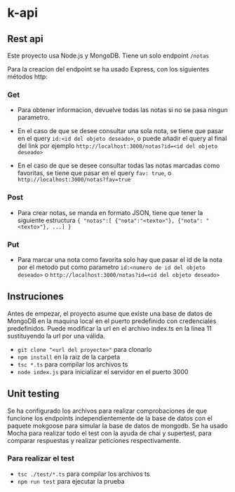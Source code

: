 # k-api

## Rest api

Este proyecto usa Node.js y MongoDB. Tiene un solo endpoint `/notas`

Para la creacion del endpoint se ha usado Express, con los siguientes métodos http:

### Get

- Para obtener informacion, devuelve todas las notas si no se pasa ningun parametro.

- En el caso de que se desee consultar una sola nota, se tiene que pasar en el query `id:<id del objeto deseado>`, o puede añadir el query al final del link por ejemplo `http://localhost:3000/notas?id=<id del objeto deseado>`

- En el caso de que se desee consultar todas las notas marcadas como favoritas, se tiene que pasar en el query `fav: true`, o `http://localhost:3000/notas?fav=true`

### Post

- Para crear notas, se manda en formato JSON, tiene que tener la siguiente estructura `{ "notas":[ {"nota":"<texto>"}, {"nota": "<texto>"}, ...] }`

### Put

- Para marcar una nota como favorita solo hay que pasar el id de la nota por el metodo put como parametro `id:<numero de id del objeto deseado>` o `http://localhost:3000/notas?id=<id del objeto deseado>`

## Instruciones

Antes de empezar, el proyecto asume que existe una base de datos de MongoDB en la maquina local en el puerto predefinido con credenciales predefinidos. Puede modificar la url en el archivo index.ts en la linea 11 sustituyendo la url por una válida.

- `git clone "<url del proyecto>"` para clonarlo
- `npm install` en la raiz de la carpeta
- `tsc *.ts` para compilar los archivos ts
- `node index.js` para inicializar el servidor en el puerto 3000

## Unit testing

Se ha configurado los archivos para realizar comprobaciones de que funcione los endpoints independientemente de la base de datos con el paquete mokgoose para simular la base de datos de mongodb. Se ha usado Mocha para realizar todo el test con la ayuda de chai y supertest, para comparar respuestas y realizar peticiones respectivamente.

### Para realizar el test

- `tsc ./test/*.ts` para compilar los archivos ts
- `npm run test` para ejecutar la prueba
